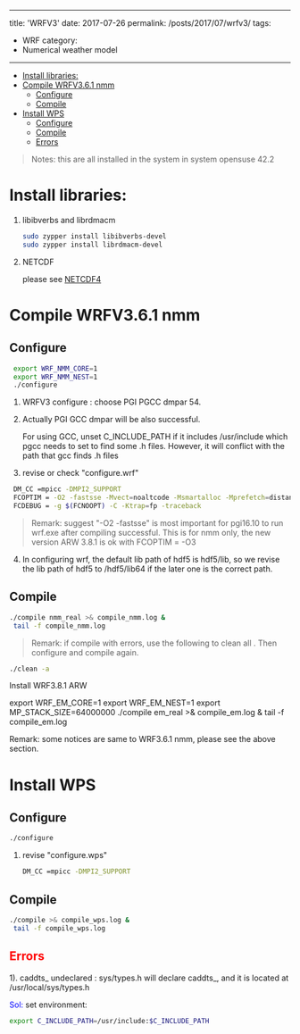 
---
title: 'WRFV3'
date: 2017-07-26
permalink: /posts/2017/07/wrfv3/
tags:
  - WRF
category:
  - Numerical weather model
---


<!-- @import "[TOC]" {cmd="toc" depthFrom=1 depthTo=6 orderedList=false} -->

<!-- code_chunk_output -->

- [Install libraries:](#install-libraries)
- [Compile WRFV3.6.1 nmm](#compile-wrfv361-nmm)
  - [Configure](#configure)
  - [Compile](#compile)
- [Install WPS](#install-wps)
  - [Configure](#configure-1)
  - [Compile](#compile-1)
  - [Errors](#span-stylecolorrederrorsspan)

<!-- /code_chunk_output -->

> Notes: this are all installed in the system in system opensuse 42.2

# Install libraries:

1. libibverbs and librdmacm

    ```bash
    sudo zypper install libibverbs-devel
    sudo zypper install librdmacm-devel
    ```







2.  NETCDF

    please see [NETCDF4](https://chchoiw.blogspot.com/search/label/netcdf)


# Compile WRFV3.6.1 nmm








## Configure

```bash
 export WRF_NMM_CORE=1
 export WRF_NMM_NEST=1
 ./configure
```







1.  WRFV3 configure : choose PGI PGCC dmpar 54.

2.  Actually PGI GCC dmpar will be also successful. 
   
    For using GCC, unset C_INCLUDE_PATH if it includes /usr/include which pgcc needs to set to find some .h files. However, it will conflict with the path that gcc finds .h files



3.  revise or check "configure.wrf"

```bash
 DM_CC =mpicc -DMPI2_SUPPORT
 FCOPTIM = -O2 -fastsse -Mvect=noaltcode -Msmartalloc -Mprefetch=distance:8 -Mfprelaxed # -Minfo=all =Mneginfo=all
 FCDEBUG = -g $(FCNOOPT) -C -Ktrap=fp -traceback
```

> Remark:  suggest "-O2 -fastsse" is most important for pgi16.10 to run wrf.exe after compiling successful.  This is for nmm only, the new version ARW 3.8.1 is ok with FCOPTIM = -O3



4.  In configuring wrf, the default lib path of hdf5 is hdf5/lib, so we revise the lib path of hdf5 to /hdf5/lib64 if the later one is the correct path.







## Compile

```bash
./compile nmm_real >& compile_nmm.log &
 tail -f compile_nmm.log
```

>Remark: if compile with errors, use the following to clean all . Then configure and compile again.

```bash
./clean -a
```


Install WRF3.8.1 ARW








 export WRF_EM_CORE=1
 export WRF_EM_NEST=1
 export MP_STACK_SIZE=64000000
 ./compile em_real >& compile_em.log &
 tail -f compile_em.log


Remark: some notices are same to WRF3.6.1 nmm, please see the above section.







 



 







# Install WPS

## Configure

```bash
./configure
```

1.  revise "configure.wps"
    ```bash
    DM_CC =mpicc -DMPI2_SUPPORT
    ```







## Compile
```bash
./compile >& compile_wps.log &
 tail -f compile_wps.log
```







## <span style="color:red">Errors</span>


1).  caddts_ undeclared : sys/types.h will declare caddts_, and it is located at /usr/local/sys/types.h



<span style="color:blue">Sol:</span> 
set environment:
```bash
export C_INCLUDE_PATH=/usr/include:$C_INCLUDE_PATH
```





 